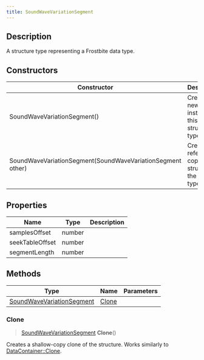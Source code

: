 ```yaml
---
title: SoundWaveVariationSegment
---
```

## Description

A structure type representing a Frostbite data type.

## Constructors

| Constructor                                                | Description                                              |
| ---------------------------------------------------------- | -------------------------------------------------------- |
| SoundWaveVariationSegment()                                | Create a new instance of this structure type.            |
| SoundWaveVariationSegment(SoundWaveVariationSegment other) | Create a reference copy of a structure of the same type. |

## Properties

| Name            | Type   | Description |
| --------------- | ------ | ----------- |
| samplesOffset   | number |             |
| seekTableOffset | number |             |
| segmentLength   | number |             |

## Methods

| Type                                                   | Name            | Parameters |
| ------------------------------------------------------ | --------------- | ---------- |
| [SoundWaveVariationSegment](SoundWaveVariationSegment) | [Clone](#clone) |            |

### Clone

> [SoundWaveVariationSegment](SoundWaveVariationSegment) **Clone**()

Creates a shallow-copy clone of the structure. Works similarly to [DataContainer::Clone](/vext/ref/shared/class/datacontainer#clone).
